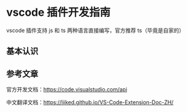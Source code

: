 # vscode 插件开发指南

vscode 插件支持 js 和 ts 两种语言直接编写，官方推荐 ts（毕竟是自家的）

## 基本认识



## 参考文章

官方开发文档：https://code.visualstudio.com/api

中文翻译文档：https://liiked.github.io/VS-Code-Extension-Doc-ZH/